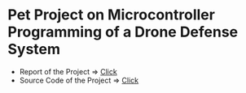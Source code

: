 # Pet Project on Microcontroller Programming of a Drone Defense System

- Report of the Project => [Click](https://github.com/amoshnin/Microcontroller-Drone.Program.STM32/blob/master/Assignment%20Report.pdf)
- Source Code of the Project => [Click](https://github.com/amoshnin/Microcontroller-Drone.Program.STM32/blob/master/Core/Src/main.c)
